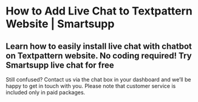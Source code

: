 # How to Add Live Chat to Textpattern Website | Smartsupp
## Learn how to easily install live chat with chatbot on Textpattern website. No coding required! Try Smartsupp live chat for free
Still confused? Contact us via the chat box in your dashboard and we’ll be happy to get in touch with you. Please note that customer service is included only in paid packages.


